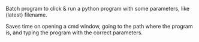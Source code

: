 Batch program to click & run a python program with some parameters, like (latest) filename.

Saves time on opening a cmd window, going to the path where the program is, and typing the program with the correct parameters.
